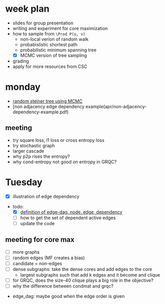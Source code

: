 # week plan

- slides for group presentation
- writing and experiment for core maximization
- how to sample from `\Prod P(u, v)`
  - non-local verion of random walk 
  - probabislistic shortest path
  - probabilistic minimum spanning tree
  - [X] MCMC version of tree sampling
- grading
- apply for more resources from CSC

# monday

- [random steiner tree using MCMC](apr/mcmc-steiner-tree.md)
- [non adjacency edge dependency example(apr/non-adjacency-dependency-example.pdf)


## meeting

- try square loss, l1 loss or cross entropy loss
- try stochastic graph
- larger cascade
- why p2p rises the entropy? 
- why cond-entropy not good on entropy in GRQC?


# Tuesday

- [X] illustration of edge dependency
- todo:
  - [X] [definition of edge-dag, node, edge, dependency](apr/edge-dag-def.pdf)
  - [ ] how to get the set of dependent active edges
  - [ ] update the code

## meeting for core max

- [ ] more graphs
- [ ] random edges (MF creates a bias)
- [ ] candidate = non-edges
- [ ] dense subgraphs: take the dense cores and add edges to the core
  - largest subgraphs such that add k edges and it become and clique
- [ ] for GRQC, does the size-40 clique plays a big role in the objective?
- [ ] why the difference between condmat and grqc? 

- edge_dag: maybe good when the edge order is given